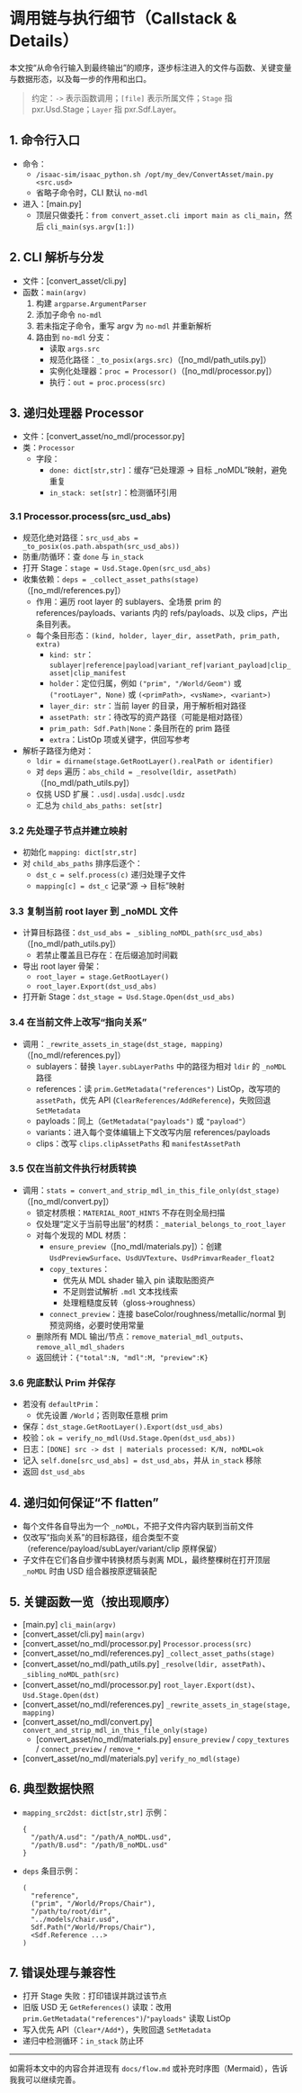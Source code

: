 # 调用链与执行细节（Callstack & Details）

本文按“从命令行输入到最终输出”的顺序，逐步标注进入的文件与函数、关键变量与数据形态，以及每一步的作用和出口。

> 约定：`->` 表示函数调用；`[file]` 表示所属文件；`Stage` 指 pxr.Usd.Stage；`Layer` 指 pxr.Sdf.Layer。

## 1. 命令行入口
- 命令：
  - `/isaac-sim/isaac_python.sh /opt/my_dev/ConvertAsset/main.py <src.usd>`
  - 省略子命令时，CLI 默认 `no-mdl`
- 进入：[main.py]
  - 顶层只做委托：`from convert_asset.cli import main as cli_main`，然后 `cli_main(sys.argv[1:])`

## 2. CLI 解析与分发
- 文件：[convert_asset/cli.py]
- 函数：`main(argv)`
  1) 构建 `argparse.ArgumentParser`
  2) 添加子命令 `no-mdl`
  3) 若未指定子命令，重写 argv 为 `no-mdl` 并重新解析
  4) 路由到 `no-mdl` 分支：
     - 读取 `args.src`
     - 规范化路径：`_to_posix(args.src)`（[no_mdl/path_utils.py]）
     - 实例化处理器：`proc = Processor()`（[no_mdl/processor.py]）
     - 执行：`out = proc.process(src)`

## 3. 递归处理器 Processor
- 文件：[convert_asset/no_mdl/processor.py]
- 类：`Processor`
  - 字段：
    - `done: dict[str,str]`：缓存“已处理源 -> 目标 _noMDL”映射，避免重复
    - `in_stack: set[str]`：检测循环引用

### 3.1 Processor.process(src_usd_abs)
- 规范化绝对路径：`src_usd_abs = _to_posix(os.path.abspath(src_usd_abs))`
- 防重/防循环：查 `done` 与 `in_stack`
- 打开 Stage：`stage = Usd.Stage.Open(src_usd_abs)`
- 收集依赖：`deps = _collect_asset_paths(stage)`（[no_mdl/references.py]）
  - 作用：遍历 root layer 的 sublayers、全场景 prim 的 references/payloads、variants 内的 refs/payloads、以及 clips，产出条目列表。
  - 每个条目形态：`(kind, holder, layer_dir, assetPath, prim_path, extra)`
    - `kind: str`：`sublayer|reference|payload|variant_ref|variant_payload|clip_asset|clip_manifest`
    - `holder`：定位归属，例如 `("prim", "/World/Geom")` 或 `("rootLayer", None)` 或 `(<primPath>, <vsName>, <variant>)`
    - `layer_dir: str`：当前 layer 的目录，用于解析相对路径
    - `assetPath: str`：待改写的资产路径（可能是相对路径）
    - `prim_path: Sdf.Path|None`：条目所在的 prim 路径
    - `extra`：ListOp 项或关键字，供回写参考
- 解析子路径为绝对：
  - `ldir = dirname(stage.GetRootLayer().realPath or identifier)`
  - 对 `deps` 遍历：`abs_child = _resolve(ldir, assetPath)`（[no_mdl/path_utils.py]）
  - 仅挑 USD 扩展：`.usd|.usda|.usdc|.usdz`
  - 汇总为 `child_abs_paths: set[str]`

### 3.2 先处理子节点并建立映射
- 初始化 `mapping: dict[str,str]`
- 对 `child_abs_paths` 排序后逐个：
  - `dst_c = self.process(c)` 递归处理子文件
  - `mapping[c] = dst_c` 记录“源 -> 目标”映射

### 3.3 复制当前 root layer 到 _noMDL 文件
- 计算目标路径：`dst_usd_abs = _sibling_noMDL_path(src_usd_abs)`（[no_mdl/path_utils.py]）
  - 若禁止覆盖且已存在：在后缀追加时间戳
- 导出 root layer 骨架：
  - `root_layer = stage.GetRootLayer()`
  - `root_layer.Export(dst_usd_abs)`
- 打开新 Stage：`dst_stage = Usd.Stage.Open(dst_usd_abs)`

### 3.4 在当前文件上改写“指向关系”
- 调用：`_rewrite_assets_in_stage(dst_stage, mapping)`（[no_mdl/references.py]）
  - sublayers：替换 `layer.subLayerPaths` 中的路径为相对 `ldir` 的 `_noMDL` 路径
  - references：读 `prim.GetMetadata("references")` ListOp，改写项的 `assetPath`，优先 API (`ClearReferences/AddReference`)，失败回退 `SetMetadata`
  - payloads：同上（`GetMetadata("payloads")` 或 `"payload"`）
  - variants：进入每个变体编辑上下文改写内层 references/payloads
  - clips：改写 `clips.clipAssetPaths` 和 `manifestAssetPath`

### 3.5 仅在当前文件执行材质转换
- 调用：`stats = convert_and_strip_mdl_in_this_file_only(dst_stage)`（[no_mdl/convert.py]）
  - 锁定材质根：`MATERIAL_ROOT_HINTS` 不存在则全局扫描
  - 仅处理“定义于当前导出层”的材质：`_material_belongs_to_root_layer`
  - 对每个发现的 MDL 材质：
    - `ensure_preview`（[no_mdl/materials.py]）：创建 `UsdPreviewSurface`、`UsdUVTexture`、`UsdPrimvarReader_float2`
    - `copy_textures`：
      - 优先从 MDL shader 输入 pin 读取贴图资产
      - 不足则尝试解析 `.mdl` 文本找线索
      - 处理粗糙度反转（gloss->roughness）
    - `connect_preview`：连接 baseColor/roughness/metallic/normal 到预览网络，必要时使用常量
  - 删除所有 MDL 输出/节点：`remove_material_mdl_outputs`、`remove_all_mdl_shaders`
  - 返回统计：`{"total":N, "mdl":M, "preview":K}`

### 3.6 兜底默认 Prim 并保存
- 若没有 `defaultPrim`：
  - 优先设置 `/World`；否则取任意根 prim
- 保存：`dst_stage.GetRootLayer().Export(dst_usd_abs)`
- 校验：`ok = verify_no_mdl(Usd.Stage.Open(dst_usd_abs))`
- 日志：`[DONE] src -> dst | materials processed: K/N, noMDL=ok`
- 记入 `self.done[src_usd_abs] = dst_usd_abs`，并从 `in_stack` 移除
- 返回 `dst_usd_abs`

## 4. 递归如何保证“不 flatten”
- 每个文件各自导出为一个 `_noMDL`，不把子文件内容内联到当前文件
- 仅改写“指向关系”的目标路径，组合类型不变（reference/payload/subLayer/variant/clip 原样保留）
- 子文件在它们各自步骤中转换材质与剥离 MDL，最终整棵树在打开顶层 `_noMDL` 时由 USD 组合器按原逻辑装配

## 5. 关键函数一览（按出现顺序）
- [main.py] `cli_main(argv)`
- [convert_asset/cli.py] `main(argv)`
- [convert_asset/no_mdl/processor.py] `Processor.process(src)`
- [convert_asset/no_mdl/references.py] `_collect_asset_paths(stage)`
- [convert_asset/no_mdl/path_utils.py] `_resolve(ldir, assetPath)`、`_sibling_noMDL_path(src)`
- [convert_asset/no_mdl/processor.py] `root_layer.Export(dst)`、`Usd.Stage.Open(dst)`
- [convert_asset/no_mdl/references.py] `_rewrite_assets_in_stage(stage, mapping)`
- [convert_asset/no_mdl/convert.py] `convert_and_strip_mdl_in_this_file_only(stage)`
  - [convert_asset/no_mdl/materials.py] `ensure_preview` / `copy_textures` / `connect_preview` / `remove_*`
- [convert_asset/no_mdl/materials.py] `verify_no_mdl(stage)`

## 6. 典型数据快照
- `mapping_src2dst: dict[str,str]` 示例：
  ```
  {
    "/path/A.usd": "/path/A_noMDL.usd",
    "/path/B.usd": "/path/B_noMDL.usd"
  }
  ```
- `deps` 条目示例：
  ```
  (
    "reference",
    ("prim", "/World/Props/Chair"),
    "/path/to/root/dir",
    "../models/chair.usd",
    Sdf.Path("/World/Props/Chair"),
    <Sdf.Reference ...>
  )
  ```

## 7. 错误处理与兼容性
- 打开 Stage 失败：打印错误并跳过该节点
- 旧版 USD 无 `GetReferences()` 读取：改用 `prim.GetMetadata("references")`/`"payloads"` 读取 ListOp
- 写入优先 API（`Clear*/Add*`），失败回退 `SetMetadata`
- 递归中检测循环：`in_stack` 防止环

---
如需将本文中的内容合并进现有 `docs/flow.md` 或补充时序图（Mermaid），告诉我我可以继续完善。
